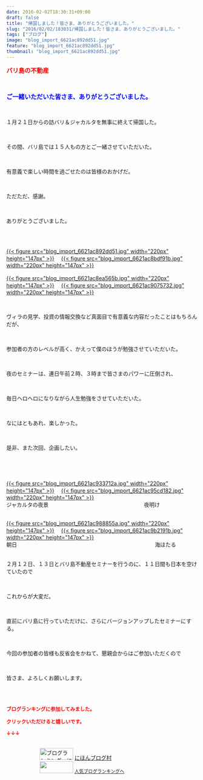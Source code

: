 ```yaml
---
date: 2016-02-02T18:30:31+09:00
draft: false
title: "帰国しました！皆さま、ありがとうございました。"
slug: "2016/02/02/183031/帰国しました！皆さま、ありがとうございました。"
tags: ["ブログ"]
image: "blog_import_6621ac892dd51.jpg"
feature: "blog_import_6621ac892dd51.jpg"
thumbnail: "blog_import_6621ac892dd51.jpg"
---
```

<p><font color="#ff0000" size="3"><strong>バリ島の不動産</strong></font></p><p> </p><p><font color="#0000ff" size="3"><strong>ご一緒いただいた皆さま、ありがとうございました。</strong></font></p><p> </p><p>１月２１日からの訪バリ＆ジャカルタを無事に終えて帰国した。</p><p> </p><p>その間、バリ島では１５人もの方とご一緒させていただいた。</p><p> </p><p>有意義で楽しい時間を過ごせたのは皆様のおかげだ。</p><p> </p><p>ただただ、感謝。</p><p> </p><p>ありがとうございました。</p><p> </p><p><br/><a href="blog_import_6621ac8a6c6a2.jpg">{{< figure src="blog_import_6621ac892dd51.jpg" width="220px" height="147px" >}}</a> 　<a href="blog_import_6621ac8d437fe.jpg">{{< figure src="blog_import_6621ac8bdf91b.jpg" width="220px" height="147px" >}}</a><br/><br/><a href="blog_import_6621ac8ede4b0.jpg">{{< figure src="blog_import_6621ac8ea565b.jpg" width="220px" height="147px" >}}</a> 　<a href="blog_import_6621ac91b8949.jpg">{{< figure src="blog_import_6621ac9075732.jpg" width="220px" height="147px" >}}</a></p><p> </p><p>ヴィラの見学、投資の情報交換など真面目で有意義な内容だったことはもちろんだが、</p><p> </p><p>参加者の方のレベルが高く、かえって僕のほうが勉強させていただいた。</p><p> </p><p>夜のセミナーは、連日午前２時、３時まで皆さまのパワーに圧倒され、</p><p> </p><p>毎日ヘロヘロになりながら人生勉強をさせていただいた。</p><p> </p><p>なにはともあれ、楽しかった。</p><p> </p><p>是非、また次回、企画したい。</p><p> </p><p> </p><p><a href="blog_import_6621ac94695ce.jpg">{{< figure src="blog_import_6621ac933712a.jpg" width="220px" height="147px" >}}</a> 　<a href="blog_import_6621ac970a06f.jpg">{{< figure src="blog_import_6621ac95cd182.jpg" width="220px" height="147px" >}}</a><br/>ジャカルタの夜景　　　　　　　　　　　　　　　　　　夜明け</p><p><br/><a href="blog_import_6621ac99d559e.jpg">{{< figure src="blog_import_6621ac988855a.jpg" width="220px" height="147px" >}}</a> 　<a href="blog_import_6621ac9c604e2.jpg">{{< figure src="blog_import_6621ac9b2191b.jpg" width="220px" height="147px" >}}</a><br/>朝日　　　　　　　　　　　　　　　　　　　　　　　　　　海ほたる<br/> </p><p>２月１２日、１３日とバリ島不動産セミナーを行うのに、１１日間も日本を空けていたので</p><p> </p><p>これからが大変だ。</p><p> </p><p>直前にバリ島に行っていただけに、さらにバージョンアップしたセミナーにする。</p><p> </p><p>今回の参加者の皆様も反省会をかねて、懇親会からはご参加いただくので</p><p> </p><p>皆さま、よろしくお願いします。</p><p><br/> </p><p><font color="#ff0000" size="2"><strong>ブログランキングに参加してみました。</strong></font></p><p><font color="#ff0000" size="2"><strong>クリックいただけると嬉しいです。</strong></font></p><p><font color="#ff0000" size="2"><strong>↓↓↓</strong></font></p><p><br/><a href="ranking.html" target="_blank"><img alt="ブログランキング・にほんブログ村へ" border="0" height="31" src="data:image/svg+xml;charset=utf-8,%3Csvg%20xmlns%3D%22http%3A%2F%2Fwww.w3.org%2F2000%2Fsvg%22%20title%3D%22Placeholder%20for%20Images%22%20role%3D%22presentation%22%20viewBox%3D%220%200%2088%2031%22%20%2F%3E" width="88" data-src="https://img-proxy.blog-video.jp/images?url=http%3A%2F%2Fwww.blogmura.com%2Fimg%2Fwww88_31.gif" style="aspect-ratio: auto 88 / 31;"/><noscript><img alt="ブログランキング・にほんブログ村へ" border="0" height="31" src="https://img-proxy.blog-video.jp/images?url=http%3A%2F%2Fwww.blogmura.com%2Fimg%2Fwww88_31.gif" width="88"></noscript></a> <a href="ranking.html" target="_blank">にほんブログ村</a><br/><a href="link.php?1804582" title="人気ブログランキングへ"><img border="0" height="31" src="data:image/svg+xml;charset=utf-8,%3Csvg%20xmlns%3D%22http%3A%2F%2Fwww.w3.org%2F2000%2Fsvg%22%20title%3D%22Placeholder%20for%20Images%22%20role%3D%22presentation%22%20viewBox%3D%220%200%2088%2031%22%20%2F%3E" width="88" data-src="https://blog.with2.net/img/banner/banner_22.gif" style="aspect-ratio: auto 88 / 31;"/><noscript><img border="0" height="31" src="https://blog.with2.net/img/banner/banner_22.gif" width="88"></noscript></a> <a href="link.php?1804582" style="FONT-SIZE: 12px">人気ブログランキングへ</a></p>

